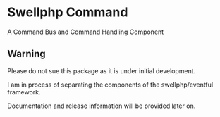 # Swellphp Command

A Command Bus and Command Handling Component


## Warning

Please do not sue this package as it is under initial development.

I am in process of separating the components of the swellphp/eventful framework.

Documentation and release information will be provided later on.


